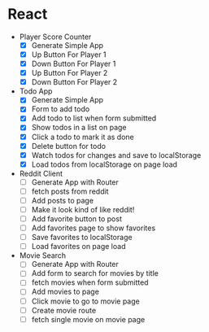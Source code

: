 # React

* Player Score Counter
  * [x] Generate Simple App
  * [x] Up Button For Player 1
  * [x] Down Button For Player 1
  * [x] Up Button For Player 2
  * [x] Down Button For Player 2
* Todo App
  * [x] Generate Simple App
  * [x] Form to add todo
  * [x] Add todo to list when form submitted
  * [x] Show todos in a list on page
  * [x] Click a todo to mark it as done
  * [x] Delete button for todo
  * [x] Watch todos for changes and save to localStorage
  * [x] Load todos from localStorage on page load
* Reddit Client
  * [ ] Generate App with Router
  * [ ] fetch posts from reddit
  * [ ] Add posts to page
  * [ ] Make it look kind of like reddit!
  * [ ] Add favorite button to post
  * [ ] Add favorites page to show favorites
  * [ ] Save favorites to localStorage
  * [ ] Load favorites on page load
* Movie Search
  * [ ] Generate App with Router
  * [ ] Add form to search for movies by title
  * [ ] fetch movies when form submitted
  * [ ] Add movies to page
  * [ ] Click movie to go to movie page
  * [ ] Create movie route
  * [ ] fetch single movie on movie page
